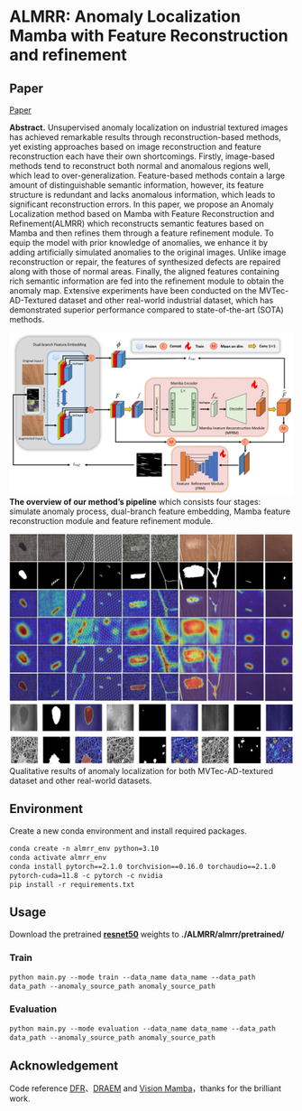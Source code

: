 ﻿# ALMRR: Anomaly Localization Mamba with Feature Reconstruction and refinement
## Paper
[Paper](https://arxiv.org/abs/2407.17705)

**Abstract.**  Unsupervised anomaly localization on industrial textured images has achieved remarkable results through reconstruction-based methods, yet existing approaches based on image reconstruction and feature reconstruction each have their own shortcomings. Firstly, image-based methods tend to reconstruct both normal and anomalous regions well, which  lead to over-generalization. Feature-based methods contain a large amount of distinguishable semantic information, however, its feature structure is redundant and lacks anomalous information, which leads to significant reconstruction errors. In this paper, we propose an Anomaly Localization method based on Mamba with Feature Reconstruction and Refinement(ALMRR) which reconstructs semantic features based on Mamba and then refines them through a feature refinement module. To equip the model with prior knowledge of anomalies, we enhance it by adding artificially simulated anomalies to the original images. Unlike image reconstruction or repair, the features of synthesized defects are  repaired along with those of normal areas. Finally, the aligned features containing rich semantic information are fed into the refinement module to obtain the anomaly map. Extensive experiments have been conducted on the MVTec-AD-Textured  dataset and other real-world industrial dataset, which has demonstrated superior performance compared to state-of-the-art (SOTA) methods.

![framework](https://github.com/qsc1103/ALMRR/blob/main/figures/ALMRR.png?raw=true)
**The overview of our method’s pipeline** which consists four stages: simulate anomaly process, dual-branch feature embedding, Mamba feature reconstruction module and feature refinement module.

![mvtec-ad](https://github.com/qsc1103/ALMRR/blob/main/figures/MVTec-AD-textured.png?raw=true)
![other-datasets](https://github.com/qsc1103/ALMRR/blob/main/figures/MT-defect&NanoTWICE.png?raw=true)
Qualitative results of anomaly localization for both MVTec-AD-textured dataset and other real-world datasets.

## Environment
Create a new conda environment and install required packages.
```
conda create -n almrr_env python=3.10
conda activate almrr_env
conda install pytorch==2.1.0 torchvision==0.16.0 torchaudio==2.1.0 pytorch-cuda=11.8 -c pytorch -c nvidia
pip install -r requirements.txt
```

## Usage
Download the pretrained **[resnet50](https://download.pytorch.org/models/resnet50-19c8e357.pth)** weights to **./ALMRR/almrr/pretrained/**
### Train
```
python main.py --mode train --data_name data_name --data_path data_path --anomaly_source_path anomaly_source_path
```

### Evaluation
```
python main.py --mode evaluation --data_name data_name --data_path data_path --anomaly_source_path anomaly_source_path
```

## Acknowledgement
Code reference [DFR](https://arxiv.org/abs/2012.07122)、[DRAEM](https://arxiv.org/abs/2108.07610) and [Vision Mamba](https://arxiv.org/abs/2401.09417)，thanks for the brilliant work.
